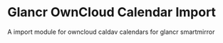# Glancr OwnCloud Calendar Import
A import module for owncloud caldav calendars for glancr smartmirror
